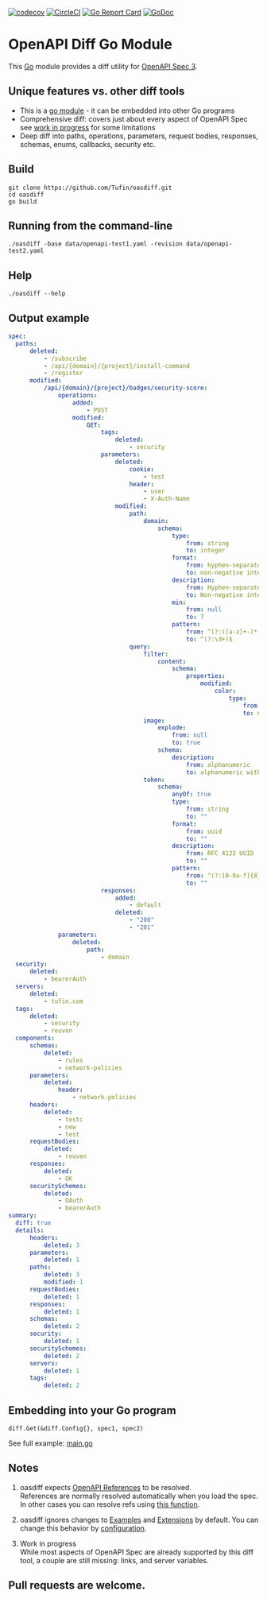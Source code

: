 [![codecov](https://codecov.io/gh/tufin/oasdiff/branch/master/graph/badge.svg?token=Y8BM6X77JY)](https://codecov.io/gh/tufin/oasdiff)
[![CircleCI](https://circleci.com/gh/Tufin/oasdiff.svg?style=svg)](https://circleci.com/gh/Tufin/oasdiff)
[![Go Report Card](https://goreportcard.com/badge/github.com/tufin/oasdiff)](https://goreportcard.com/report/github.com/tufin/oasdiff)
[![GoDoc](https://godoc.org/github.com/tufin/oasdiff?status.svg)](https://godoc.org/github.com/tufin/oasdiff)

# OpenAPI Diff Go Module
This [Go](https://golang.org) module provides a diff utility for [OpenAPI Spec 3](https://swagger.io/specification/).

## Unique features vs. other diff tools
- This is a [go module](https://blog.golang.org/using-go-modules) - it can be embedded into other Go programs
- Comprehensive diff: covers just about every aspect of OpenAPI Spec see [work in progress](#Notes) for some limitations
- Deep diff into paths, operations, parameters, request bodies, responses, schemas, enums, callbacks, security etc.

## Build
```
git clone https://github.com/Tufin/oasdiff.git
cd oasdiff
go build
```

## Running from the command-line
```
./oasdiff -base data/openapi-test1.yaml -revision data/openapi-test2.yaml
```

## Help
```
./oasdiff --help
```

## Output example

```yaml
spec:
  paths:
      deleted:
          - /subscribe
          - /api/{domain}/{project}/install-command
          - /register
      modified:
          /api/{domain}/{project}/badges/security-score:
              operations:
                  added:
                      - POST
                  modified:
                      GET:
                          tags:
                              deleted:
                                  - security
                          parameters:
                              deleted:
                                  cookie:
                                      - test
                                  header:
                                      - user
                                      - X-Auth-Name
                              modified:
                                  path:
                                      domain:
                                          schema:
                                              type:
                                                  from: string
                                                  to: integer
                                              format:
                                                  from: hyphen-separated list
                                                  to: non-negative integer
                                              description:
                                                  from: Hyphen-separated list of lowercase string
                                                  to: Non-negative integers (including zero)
                                              min:
                                                  from: null
                                                  to: 7
                                              pattern:
                                                  from: ^(?:([a-z]+-)*([a-z]+)?)$
                                                  to: ^(?:\d+)$
                                  query:
                                      filter:
                                          content:
                                              schema:
                                                  properties:
                                                      modified:
                                                          color:
                                                              type:
                                                                  from: string
                                                                  to: number
                                      image:
                                          explode:
                                              from: null
                                              to: true
                                          schema:
                                              description:
                                                  from: alphanumeric
                                                  to: alphanumeric with underscore, dash, period, slash and colon
                                      token:
                                          schema:
                                              anyOf: true
                                              type:
                                                  from: string
                                                  to: ""
                                              format:
                                                  from: uuid
                                                  to: ""
                                              description:
                                                  from: RFC 4122 UUID
                                                  to: ""
                                              pattern:
                                                  from: ^(?:[0-9a-f]{8}-[0-9a-f]{4}-[0-5][0-9a-f]{3}-[089ab][0-9a-f]{3}-[0-9a-f]{12})$
                                                  to: ""
                          responses:
                              added:
                                  - default
                              deleted:
                                  - "200"
                                  - "201"
              parameters:
                  deleted:
                      path:
                          - domain
  security:
      deleted:
          - bearerAuth
  servers:
      deleted:
          - tufin.com
  tags:
      deleted:
          - security
          - reuven
  components:
      schemas:
          deleted:
              - rules
              - network-policies
      parameters:
          deleted:
              header:
                  - network-policies
      headers:
          deleted:
              - testc
              - new
              - test
      requestBodies:
          deleted:
              - reuven
      responses:
          deleted:
              - OK
      securitySchemes:
          deleted:
              - OAuth
              - bearerAuth
summary:
  diff: true
  details:
      headers:
          deleted: 3
      parameters:
          deleted: 1
      paths:
          deleted: 3
          modified: 1
      requestBodies:
          deleted: 1
      responses:
          deleted: 1
      schemas:
          deleted: 2
      security:
          deleted: 1
      securitySchemes:
          deleted: 2
      servers:
          deleted: 1
      tags:
          deleted: 2
```

## Embedding into your Go program
```
diff.Get(&diff.Config{}, spec1, spec2)
```
See full example: [main.go](main.go)

## Notes
1. oasdiff expects [OpenAPI References](https://swagger.io/docs/specification/using-ref/) to be resolved.  
References are normally resolved automatically when you load the spec. In other cases you can resolve refs using [this function](https://pkg.go.dev/github.com/getkin/kin-openapi/openapi3#SwaggerLoader.ResolveRefsIn).

2. oasdiff ignores changes to [Examples](https://swagger.io/specification/#example-object) and [Extensions](https://swagger.io/specification/#specification-extensions) by default. You can change this behavior by [configuration](diff/config.go).

3. Work in progress  
While most aspects of OpenAPI Spec are already supported by this diff tool, a couple are still missing: links, and server variables.

## Pull requests are welcome.
